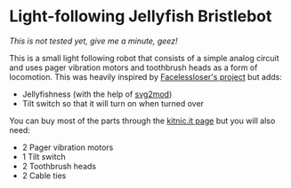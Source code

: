 # Light-following Jellyfish Bristlebot

*This is not tested yet, give me a minute, geez!*

This is a small light following robot that consists of a simple analog circuit and uses pager vibration motors and toothbrush heads as a form of locomotion. 
This was heavily inspired by [Facelessloser's project](https://facelesstech.wordpress.com/2016/08/15/light-following-bristle-bot/) but adds:

- Jellyfishness (with the help of [svg2mod](https://github.com/mtl/svg2mod))
- Tilt switch so that it will turn on when turned over

You can buy most of the parts through the [kitnic.it page](https://kitnic.it/boards/github.com/monostable/jelly) but you will also need:

- 2 Pager vibration motors
- 1 Tilt switch
- 2 Toothbrush heads
- 2 Cable ties

